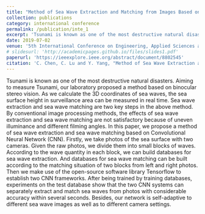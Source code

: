 ```yaml
---
title: "Method of Sea Wave Extraction and Matching from Images Based on Convolutional Neural Network"
collection: publications
category: international conference
permalink: /publication/inte_1
excerpt: 'Tsunami is known as one of the most destructive natural disasters...'
date: 2019-07-02
venue: '5th International Conference on Engineering, Applied Sciences and Technology (ICEAST)'
# slidesurl: 'http://academicpages.github.io/files/slides1.pdf'
paperurl: 'https://ieeexplore.ieee.org/abstract/document/8802545'
citation: 'C. Chen, C. Lu and Y. Yang, "Method of Sea Wave Extraction and Matching from Images Based on Convolutional Neural Network," 2019 5th International Conference on Engineering, Applied Sciences and Technology (ICEAST), Luang Prabang, Laos, 2019, pp. 1-4.'
---
```


Tsunami is known as one of the most destructive natural disasters. Aiming to measure Tsunami, our laboratory proposed a method based on binocular stereo vision. As we calculate the 3D coordinates of sea waves, the sea surface height in surveillance area can be measured in real time. Sea wave extraction and sea wave matching are two key steps in the above method. By conventional image processing methods, the effects of sea wave extraction and sea wave matching are not satisfactory because of uneven illuminance and different filming angles. In this paper, we propose a method of sea wave extraction and sea wave matching based on Convolutional Neural Network (CNN). Firstly, we take photos of the sea surface with two cameras. Given the raw photos, we divide them into small blocks of waves. According to the wave quantity in each block, we can build databases for sea wave extraction. And databases for sea wave matching can be built according to the matching situation of two blocks from left and right photos. Then we make use of the open-source software library Tensorflow to establish two CNN frameworks. After being trained by training databases, experiments on the test database show that the two CNN systems can separately extract and match sea waves from photos with considerable accuracy within several seconds. Besides, our network is self-adaptive to different sea wave images as well as to different camera settings.
